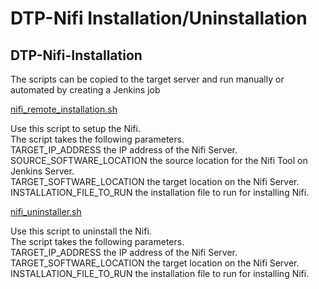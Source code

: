 # DTP-Nifi Installation/Uninstallation

## DTP-Nifi-Installation

The scripts can be copied to the target server and run manually or automated by creating a Jenkins job

[nifi_remote_installation.sh](/integrationlayer/nifi/scripts/nifi_remote_installation.sh)

Use this script to setup the Nifi.\
The script takes the following parameters.\
TARGET_IP_ADDRESS the IP address of the Nifi Server.\
SOURCE_SOFTWARE_LOCATION the source location for the Nifi Tool on Jenkins Server.\
TARGET_SOFTWARE_LOCATION the target location on the Nifi Server.\
INSTALLATION_FILE_TO_RUN the installation file to run for installing Nifi.

[nifi_uninstaller.sh](/integrationlayer/nifi/scripts/nifi_uninstaller.sh)

Use this script to uninstall the Nifi.\
The script takes the following parameters.\
TARGET_IP_ADDRESS the IP address of the Nifi Server.\
TARGET_SOFTWARE_LOCATION the target location on the Nifi Server.\
INSTALLATION_FILE_TO_RUN the installation file to run for installing Nifi.
